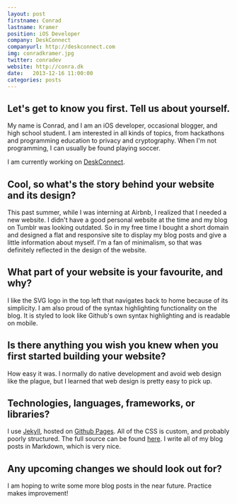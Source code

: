 ```yaml
---
layout: post
firstname: Conrad
lastname: Kramer
position: iOS Developer
company: DeskConnect
companyurl: http://deskconnect.com
img: conradkramer.jpg
twitter: conradev
website: http://conra.dk
date:   2013-12-16 11:00:00
categories: posts
---
```


## Let's get to know you first. Tell us about yourself.

My name is Conrad, and I am an iOS developer, occasional blogger, and high school student. I am interested in all kinds of topics, from hackathons and programming education to privacy and cryptography. When I'm not programming, I can usually be found playing soccer.

I am currently working on [DeskConnect](http://deskconnect.com).

## Cool, so what's the story behind your website and its design?

This past summer, while I was interning at Airbnb, I realized that I needed a new website. I didn't have a good personal website at the time and my blog on Tumblr was looking outdated. So in my free time I bought a short domain and designed a flat and responsive site to display my blog posts and give a little information about myself. I'm a fan of minimalism, so that was definitely reflected in the design of the website.

## What part of your website is your favourite, and why?

I like the SVG logo in the top left that navigates back to home because of its simplicity. I am also proud of the syntax highlighting functionality on the blog. It is styled to look like Github's own syntax highlighting and is readable on mobile.

## Is there anything you wish you knew when you first started building your website?

How easy it was. I normally do native development and avoid web design like the plague, but I learned that web design is pretty easy to pick up.

## Technologies, languages, frameworks, or libraries?

I use [Jekyll](http://jekyllrb.com), hosted on [Github Pages](http://pages.github.com). All of the CSS is custom, and probably poorly structured. The full source can be found [here](https://github.com/conradev/conradev.github.io). I write all of my blog posts in Markdown, which is very nice.

## Any upcoming changes we should look out for?

I am hoping to write some more blog posts in the near future. Practice makes improvement!